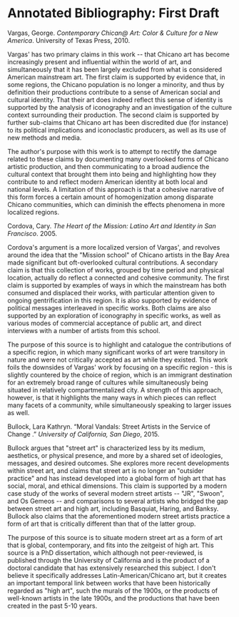 # Annotated Bibliography: First Draft



Vargas, George. *Contemporary Chican@ Art: Color & Culture for a New America*. University of Texas Press, 			2010.

Vargas' has two primary claims in this work -- that Chicano art has become increasingly present and influential within the world of art, and simultaneously that it has been largely excluded from what is considered American mainstream art. The first claim is supported by evidence that, in some regions, the Chicano population is no longer a minority, and thus by definition their productions contribute to a sense of American social and cultural identity. That their art does indeed reflect this sense of identity is supported by the analysis of iconography and an investigation of the culture context surrounding their production. The second claim is supported by further sub-claims that Chicano art has been discredited due (for instance) to its political implications and iconoclastic producers, as well as its use of new methods and media.

The author's purpose with this work is to attempt to rectify the damage related to these claims by documenting many overlooked forms of Chicano artistic production, and then communicating to a broad audience the cultural context that brought them into being and highlighting how they contribute to and reflect modern American identity at both local and national levels. A limitation of this approach is that a cohesive narrative of this form forces a certain amount of homogenization among disparate Chicano communities, which can diminish the effects phenomena in more localized regions.



Cordova, Cary. *The Heart of the Mission: Latino Art and Identity in San Francisco*. 2005.

Cordova's argument is a more localized version of Vargas', and revolves around the idea that the "Mission school" of Chicano artists in the Bay Area made significant but oft-overlooked cultural contributions. A secondary claim is that this collection of works, grouped by time period and physical location, actually do reflect a connected and cohesive community. The first claim is supported by examples of ways in which the mainstream has both consumed and displaced their works, with particular attention given to ongoing gentrification in this region. It is also supported by evidence of political messages interleaved in specific works. Both claims are also supported by an exploration of iconography in specific works, as well as various modes of commercial acceptance of public art, and direct interviews with a number of artists from this school.



The purpose of this source is to highlight and catalogue the contributions of a specific region, in which many significant works of art were transitory in nature and were not critically accepted as art while they existed. This work foils the downsides of Vargas' work by focusing on a specific region - this is slightly countered by the choice of region, which is an immigrant destination for an extremely broad range of cultures while simultaneously being situated in relatively compartmentalized city. A strength of this approach, however, is that it highlights the many ways in which pieces can reflect many facets of a community, while simultaneously speaking to larger issues as well.



Bullock, Lara Kathryn. “Moral Vandals: Street Artists in the Service of Change .” *University of California, San Diego*, 2015.

Bullock argues that "street art" is characterized less by its medium, aesthetics, or physical presence, and more by a shared set of ideologies, messages, and desired outcomes. She explores more recent developments within street art, and claims that street art is no longer an "outsider practice" and has instead developed into a global form of high art that has social, moral, and ethical dimensions. This claim is supported by a modern case study of the works of several modern street artists -- "JR", "Swoon", and Os Gemeos -- and comparisons to several artists who bridged the gap between street art and high art, including Basquiat, Haring, and Banksy. Bullock also claims that the aforementioned modern street artists practice a form of art that is critically different than that of the latter group.

The purpose of this source is to situate modern street art as a form of art that is global, contemporary, and fits into the zeitgeist of high art. This source is a PhD dissertation, which although not peer-reviewed, is published through the University of California and is the product of a doctoral candidate that has extensively researched this subject. I don't believe it specifically addresses Latin-American/Chicano art, but it creates an important temporal link between works that have been historically regarded as "high art", such the murals of the 1900s, or the products of well-known artists in the late 1900s, and the productions that have been created in the past 5-10 years.